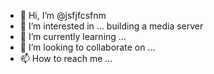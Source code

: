 - 👋 Hi, I’m @jsfjfcsfnm
- 👀 I’m interested in ... building a media server
- 🌱 I’m currently learning ...
- 💞️ I’m looking to collaborate on ...
- 📫 How to reach me ...

<!---
jsfjfcsfnm/jsfjfcsfnm is a ✨ special ✨ repository because its `README.md` (this file) appears on your GitHub profile.
You can click the Preview link to take a look at your changes.
--->
